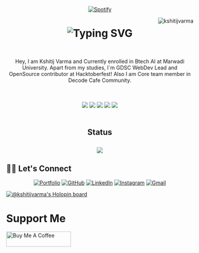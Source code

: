 &nbsp;<div align="center">
 [![Spotify](https://novatorem-mauve-eight.vercel.app/api/spotify?border_color=BFBFB2)](https://open.spotify.com/user/31wrcoh6yemirub7yz7wjcfcobfq)
</div>
<img src="https://komarev.com/ghpvc/?username=kstij&label=Profile%20Views&color=0e75b6&style=flat" align='right' alt="kshitijvarma" />
<h1 align="center"><img src="https://readme-typing-svg.demolab.com?font=Fira+Code&pause=1000&color=F7C404&center=true&vCenter=true&width=435&lines=Hey%2C+what+you+doing!" alt="Typing SVG" /></h1>
<p align="center" style="margin-top: 50px;">Hey, I am Kshitij Varma and Currently enrolled in Btech AI at Marwadi University. Apart from my studies, I`m GDSC WebDev Lead and OpenSource contributor at Hacktoberfest!
Also I am Core team member in Decode Cafe Community.<br/> 

<div align="center" style="margin-top: 50px;">
  <img src="https://img.shields.io/badge/NextJs-6610F2?style=for-the-badge&logo=react&logoColor=white&labelColor=101010"/>
  <img src="https://img.shields.io/badge/React-06B0DB?style=for-the-badge&logo=react&logoColor=white&labelColor=101010"/>
  <img src="https://img.shields.io/badge/C++-764ABC?style=for-the-badge&logo=c&logoColor=white&labelColor=101010"/>
  <img src="https://img.shields.io/badge/Flutter-97CA00?style=for-the-badge&logo=Flutter&logoColor=white&labelColor=101010"/>
  <img src="https://img.shields.io/badge/GCP-FD7E14?style=for-the-badge&logo=googlecloud&logoColor=white&labelColor=101010"/>
</div>

<h2 align="center" style="margin-top: 50px;">Status</h2>
<p align="center">
<img style="margin-top: 10px;" src="https://github-readme-stats.vercel.app/api?username=kstij&show_icons=true&count_private=true&theme=gruvbox&hide_border=false&bg_color=000000"/>
</p>

## 🙋‍♀️ Let's Connect

<p align="center">
	<a href="https://kshitijvarma.vercel.app/" target="_blank"><img src="https://img.icons8.com/bubbles/50/000000/web.png" alt="Portfolio"/></a>
	<a href="https://github.com/kstij" target="_blank"><img src="https://img.icons8.com/bubbles/50/000000/github.png" alt="GitHub"/></a>
	<a href="https://www.linkedin.com/in/kshitijvarma21/" target="_blank"><img src="https://img.icons8.com/bubbles/50/000000/linkedin.png" alt="LinkedIn"/></a>
	<a href="https://www.instagram.com/kshitij_r_varma/" target="_blank"><img src="https://img.icons8.com/bubbles/50/000000/instagram.png" alt="Instagram"/></a>
	<a href="mailto:kshitijjvarma21@gmail.com" target="_blank"><img src="https://img.icons8.com/bubbles/50/000000/gmail.png" alt="Gmail"/></a>
</p>

[![@kshitijvarma's Holopin board](https://holopin.me/kshitijvarma21)](https://holopin.io/@kshitijvarma21)


# Support Me
<a href="https://www.buymeacoffee.com/kshitijvarma" target="_blank"><img src="https://cdn.buymeacoffee.com/buttons/default-orange.png" alt="Buy Me A Coffee" height="41" width="174"></a>
